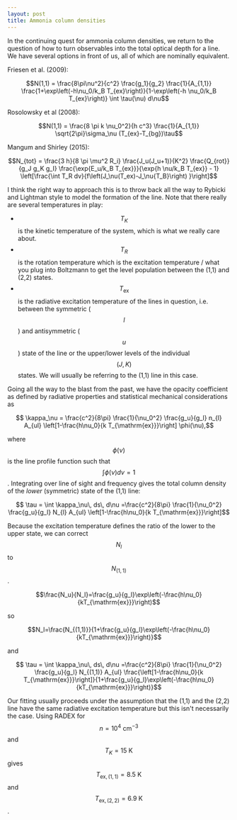 ```yaml
---
layout: post
title: Ammonia column densities
---
```


In the continuing quest for ammonia column densities, we return to the question of how to turn observables into the total optical depth for a line.  We have several options in front of us, all of which are nominally equivalent.

Friesen et al. (2009):

$$N(1,1) = \frac{8\pi\nu^2}{c^2} \frac{g_1}{g_2} \frac{1}{A_{1,1}} \frac{1+\exp\left(-h\nu_0/k_B T_{ex}\right)}{1-\exp\left(-h \nu_0/k_B T_{ex}\right)} \int \tau(\nu) d\nu$$

Rosolowsky et al (2008):

$$N(1,1) = \frac{8 \pi k \nu_0^2}{h c^3} \frac{1}{A_{1,1}} \sqrt{2\pi}\sigma_\nu (T_{ex}-T_{bg})\tau$$

Mangum and Shirley (2015):

$$N_{tot} = \frac{3 h}{8 \pi \mu^2 R_i} \frac{J_u(J_u+1)}{K^2}
\frac{Q_{rot}}{g_J g_K g_I} \frac{\exp{E_u/k_B T_{ex}}}{\exp{h \nu/k_B T_{ex}} - 1} \left[\frac{\int T_R dv}{f\left(J_\nu(T_ex)-J_\nu{T_B}\right) }\right]$$

I think the right way to approach this is to throw back all the way to Rybicki and Lightman style to model the formation of the line.  Note that there really are several temperatures in play:

*  $$T_K$$ is the kinetic temperature of the system, which is what we really care about.
*  $$T_R$$ is the rotation temperature which is the excitation temperature / what you plug into Boltzmann to get the level population between the (1,1) and (2,2) states.
*  $$T_{\mathrm{ex}}$$ is the radiative excitation temperature of the lines in question, i.e. between the symmetric ($$l$$) and antisymmetric ($$u$$) state of the line or the upper/lower levels of the individual $$(J,K)$$ states.  We will usually be referring to the (1,1) line in this case.

Going all the way to the blast from the past, we have the opacity coefficient as defined by radiative properties and statistical mechanical considerations as

$$ \kappa_\nu = \frac{c^2}{8\pi} \frac{1}{\nu_0^2} \frac{g_u}{g_l} n_{l} A_{ul} \left[1-\frac{h\nu_0}{k T_{\mathrm{ex}}}\right] \phi(\nu),$$

where $$\phi(\nu)$$ is the line profile function such that $$\int \phi(\nu)d\nu=1$$.  Integrating over line of sight and frequency gives the total column density of the _lower_ (symmetric) state of the (1,1) line:

$$ \tau = \int \kappa_\nu\, ds\, d\nu  =\frac{c^2}{8\pi} \frac{1}{\nu_0^2} \frac{g_u}{g_l} N_{l} A_{ul} \left[1-\frac{h\nu_0}{k T_{\mathrm{ex}}}\right]$$

Because the excitation temperature defines the ratio of the lower to the upper state, we can correct $$N_l$$ to $$N_{(1,1)}$$.


$$\frac{N_u}{N_l}=\frac{g_u}{g_l}\exp\left(-\frac{h\nu_0}{kT_{\mathrm{ex}}}\right)$$

so 

$$N_l=\frac{N_{(1,1)}}{1+\frac{g_u}{g_l}\exp\left(-\frac{h\nu_0}{kT_{\mathrm{ex}}}\right)}$$

and 

$$ \tau = \int \kappa_\nu\, ds\, d\nu  =\frac{c^2}{8\pi} \frac{1}{\nu_0^2} \frac{g_u}{g_l} N_{(1,1)} A_{ul} \frac{\left[1-\frac{h\nu_0}{k T_{\mathrm{ex}}}\right]}{1+\frac{g_u}{g_l}\exp\left(-\frac{h\nu_0}{kT_{\mathrm{ex}}}\right)}$$

Our fitting usually proceeds under the assumption that the (1,1) and the (2,2) line have the same radiative excitation temperature but this isn't necessarily the case.  Using RADEX for $$n=10^4~\mathrm{cm}^{-3}$$ and $$T_{K} = 15~\mathrm{K}$$ gives $$T_{\mathrm{ex},(1,1)} = 8.5~\mathrm{K}$$ and $$T_{\mathrm{ex},(2,2)} = 6.9~\mathrm{K}$$.




